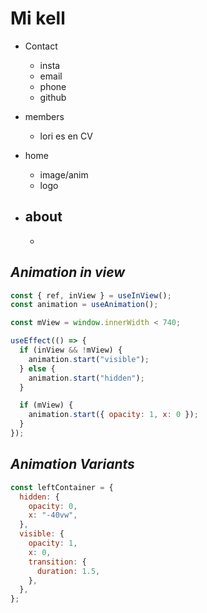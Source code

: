 # Mi kell

- Contact

  - insta
  - email
  - phone
  - github

- members

  - lori es en CV

- home

  - image/anim
  - logo

- ## about
  -

## _Animation in view_

```jsx
const { ref, inView } = useInView();
const animation = useAnimation();

const mView = window.innerWidth < 740;

useEffect(() => {
  if (inView && !mView) {
    animation.start("visible");
  } else {
    animation.start("hidden");
  }

  if (mView) {
    animation.start({ opacity: 1, x: 0 });
  }
});
```

## _Animation Variants_

```jsx
const leftContainer = {
  hidden: {
    opacity: 0,
    x: "-40vw",
  },
  visible: {
    opacity: 1,
    x: 0,
    transition: {
      duration: 1.5,
    },
  },
};
```
